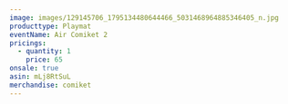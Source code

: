 ```yaml
---
image: images/129145706_1795134480644466_5031468964885346405_n.jpg
producttype: Playmat
eventName: Air Comiket 2
pricings:
  - quantity: 1
    price: 65
onsale: true
asin: mLj8RtSuL
merchandise: comiket
---
```


